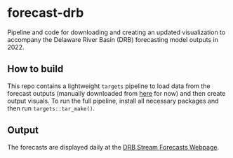 # forecast-drb

Pipeline and code for downloading and creating an updated visualization to accompany the Delaware River Basin (DRB) forecasting model outputs in 2022.

## How to build

This repo contains a lightweight `targets` pipeline to load data from the forecast outputs (manually downloaded from [here](https://code.usgs.gov/wma/wp/forecast-preprint-code/-/tree/main/in) for now) and then create output visuals. To run the full pipeline, install all necessary packages and then run `targets::tar_make()`.

## Output

The forecasts are displayed daily at the [DRB Stream Forecasts Webpage](https://labs.waterdata.usgs.gov/water-temperature-forecasts/DRB/2022/index.html).


